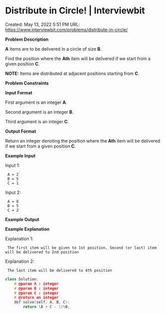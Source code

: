 # Distribute in Circle! | Interviewbit

Created: May 13, 2022 5:51 PM
URL: https://www.interviewbit.com/problems/distribute-in-circle/

**Problem Description**

**A** items are to be delivered in a circle of size **B**.

Find the position where the **Ath** item will be delivered if we start from a given position **C**.

**NOTE:** Items are distributed at adjacent positions starting from **C**.

**Problem Constraints**

**Input Format**

First argument is an integer **A**.

Second argument is an integer **B**.

Third argument is an integer **C**.

**Output Format**

Return an integer denoting the position where the **Ath** item will be delivered if we start from a given position **C**.

**Example Input**

Input 1:

```
 A = 2
 B = 5
 C = 1

```

Input 2:

```
 A = 8
 B = 5
 C = 2

```

**Example Output**

**Example Explanation**

Explanation 1:

```
 The first item will be given to 1st position. Second (or last) item will be delivered to 2nd position

```

Explanation 2:

```
 The last item will be delivered to 4th position

```

```cpp
class Solution:
    # @param A : integer
    # @param B : integer
    # @param C : integer
    # @return an integer
    def solve(self, A, B, C):
        return (A + C - 1)%B;
```